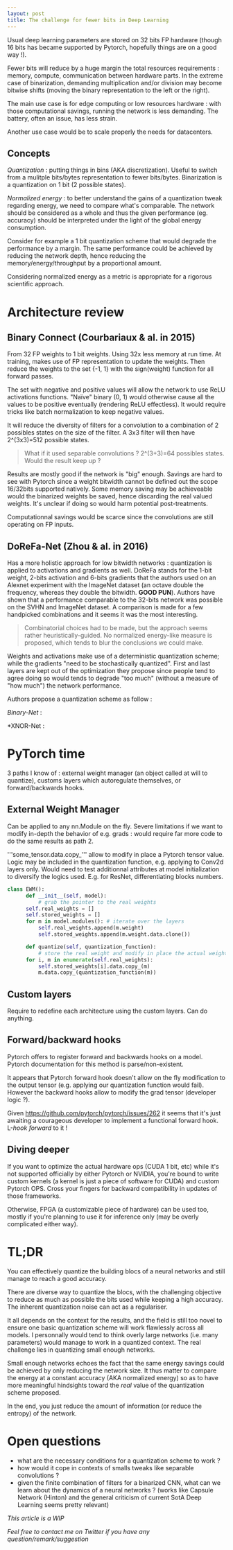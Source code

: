 ```yaml
---
layout: post
title: The challenge for fewer bits in Deep Learning
---
```


Usual deep learning parameters are stored on 32 bits FP hardware (though 16 bits has became supported by Pytorch, hopefully things are on a good way !).

Fewer bits will reduce by a huge margin the total resources requirements : memory, compute, communication between hardware parts. In the extreme case of binarization, demanding multiplication and/or division may become bitwise shifts (moving the binary representation to the left or the right).  

The main use case is for edge computing or low resources hardware : with those computational savings, running the network is less demanding. The battery, often an issue, has less strain.

Another use case would be to scale properly the needs for datacenters. 

## Concepts
*Quantization* : putting things in bins (AKA discretization). Useful to switch from a mulitple bits/bytes representation to fewer bits/bytes. Binarization is a quantization on 1 bit (2 possible states).

*Normalized energy* : to better understand the gains of a quantization tweak regarding energy, we need to compare what's comparable. The network should be considered as a whole and thus the given performance (eg. accuracy) should be interpreted under the light of the global energy consumption.

Consider for example a 1 bit quantization scheme that would degrade the performance by a margin. The same performance could be achieved by reducing the network depth, hence reducing the memory/energy/throughput by a proportional amount.

Considering normalized energy as a metric is appropriate for a rigorous scientific approach.

# Architecture review

## Binary Connect (Courbariaux & al. in 2015)

From 32 FP weights to 1 bit weights. Using 32x less memory at run time. At training, makes use of FP representation to update the weights. Then reduce the weights to the set {-1, 1} with the sign(weight) function for all forward passes.

The set with negative and positive values will allow the network to use ReLU activations functions. "Naïve" binary (0, 1) would otherwise cause all the values to be positive eventually (rendering ReLU effectless). It would require tricks like batch normalization to keep negative values. 

It will reduce the diversity of filters for a convolution to a combination of 2 possibles states on the size of the filter. A 3x3 filter will then have 2^(3x3)=512 possible states.

> What if it used separable convolutions ? 2^(3+3)=64 possibles states. Would the result keep up ?

Results are mostly good if the network is "big" enough. Savings are hard to see with Pytorch since a weight bitwidth cannot be defined out the scope 16/32bits supported natively. Some memory saving may be achieveable would the binarized weights be saved, hence discarding the real valued weights. It's unclear if doing so would harm potential post-treatments.

Computationnal savings would be scarce since the convolutions are still operating on FP inputs.  

## DoReFa-Net (Zhou & al. in 2016)

Has a more holistic approach for low bitwidth networks : quantization is applied to activations and gradients as well. DoReFa stands for the 1-bit weight, 2-bits activation and 6-bits gradients that the authors used on an Alexnet experiment with the ImageNet dataset (an octave double the frequency, whereas they double the bitwidth. **GOOD PUN**). Authors have shown that a performance comparable to the 32-bits network was possible on the SVHN and ImageNet dataset. A comparison is made for a few handpicked combinations and it seems it was the most interesting.

> Combinatorial choices had to be made, but the approach seems rather heuristically-guided. No normalized energy-like measure is proposed, which tends to blur the conclusions we could make.

Weights and activations make use of a deterministic quantization scheme; while the gradients "need to be stochastically quantized". First and last layers are kept out of the optimization they propose since people tend to agree doing so would tends to degrade "too much" (without a measure of "how much") the network performance.

Authors propose a quantization scheme as follow :

*Binary-Net* :

*XNOR-Net :

# PyTorch time

3 paths I know of : external weight manager (an object called at will to quantize), customs layers which autoregulate themselves, or forward/backwards hooks. 

## External Weight Manager
Can be applied to any nn.Module on the fly. Severe limitations if we want to modify in-depth the behavior of e.g. grads : would require far more code to do the same results as path 2.

'''some_tensor.data.copy_''' allow to modify in place a Pytorch tensor value.
Logic may be included in the quantization function, e.g. applying to Conv2d layers only. Would need to test additionnal attributes at model initialization to diversify the logics used. E.g. for ResNet, differentiating blocks numbers. 

```python
class EWM():
      def __init__(self, model):
      	  # grab the pointer to the real weights
	  self.real_weights = []
	  self.stored_weights = []
	  for m in model.modules(): # iterate over the layers
	      self.real_weights.append(m.weight)
	      self.stored_weights.append(m.weight.data.clone())

      def quantize(self, quantization_function):
      	  # store the real weight and modify in place the actual weights
	  for i, m in enumerate(self.real_weights):
	      self.stored_weights[i].data.copy_(m)
	      m.data.copy_(quantization_function(m))
```

## Custom layers
Require to redefine each architecture using the custom layers. Can do anything.

## Forward/backward hooks
Pytorch offers to register forward and backwards hooks on a model. Pytorch documentation for this method is parse/non-existent.

It appears that Pytorch forward hook doesn't allow on the fly modification to the output tensor (e.g. applying our  quantization function would fail). However the backward hooks allow to modify the grad tensor (developer logic ?).

Given https://github.com/pytorch/pytorch/issues/262 it seems that it's just awaiting a courageous developer to implement a functional forward hook. L-*hook forward* to it !

## Diving deeper
If you want to optimize the actual hardware ops (CUDA 1 bit, etc) while it's not supported officially by either Pytorch or NVIDIA, you're bound to write custom kernels (a kernel is just a piece of software for CUDA) and custom Pytorch OPS. Cross your fingers for backward compatibility in updates of those frameworks.

Otherwise, FPGA (a customizable piece of hardware) can be used too, mostly if you're planning to use it for inference only (may be overly complicated either way).

# TL;DR
You can effectively quantize the building blocs of a neural networks and still manage to reach a good accuracy.

There are diverse way to quantize the blocs, with the challenging objective to reduce as much as possible the bits used while keeping a high accuracy. The inherent quantization noise can act as a regulariser.

It all depends on the context for the results, and the field is still too novel to ensure one basic quantization scheme will work flawlessly across all models. I personnally would tend to think overly large networks (i.e. many parameters)  would manage to work in a quantized context. The real challenge lies in quantizing small enough networks.

Small enough networks echoes the fact that the same energy savings could be achieved by only reducing the network size. It thus matter to compare the energy at a constant accuracy (AKA normalized energy) so as to have more meaningful hindsights toward the *real* value of the quantization scheme proposed.

In the end, you just reduce the amount of information (or reduce the entropy) of the network.

# Open questions

- what are the necessary conditions for a quantization scheme to work ?
- how would it cope in contexts of smalls tweaks like separable convolutions ?
- given the finite combination of filters for a binarized CNN, what can we learn about the dynamics of a neural networks ? (works like Capsule Network (Hinton) and the general criticism of current SotA Deep Learning seems pretty relevant) 

*This article is a WIP*

*Feel free to contact me on Twitter if you have any question/remark/suggestion*
